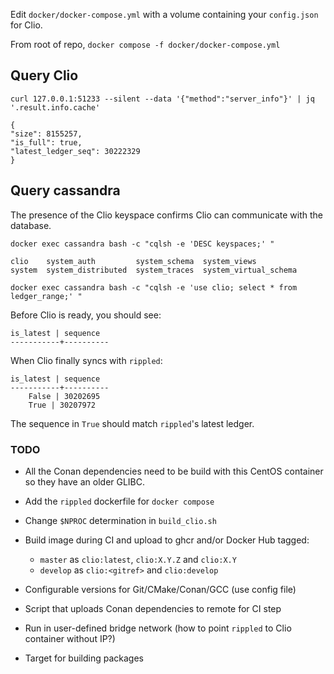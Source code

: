 Edit `docker/docker-compose.yml` with a volume containing your `config.json` for Clio.

From root of repo, `docker compose -f docker/docker-compose.yml`

## Query Clio

`curl 127.0.0.1:51233 --silent --data '{"method":"server_info"}' | jq '.result.info.cache'`

```
{
"size": 8155257,
"is_full": true,
"latest_ledger_seq": 30222329
}
```

    
## Query cassandra

The presence of the Clio keyspace confirms Clio can communicate with the database.

`docker exec cassandra bash -c "cqlsh -e 'DESC keyspaces;' "`

    clio    system_auth         system_schema  system_views
    system  system_distributed  system_traces  system_virtual_schema



`docker exec cassandra bash -c "cqlsh -e 'use clio; select * from ledger_range;' "`

Before Clio is ready, you should see:


    is_latest | sequence
    -----------+----------


When Clio finally syncs with `rippled`:

    is_latest | sequence
    -----------+----------
        False | 30202695
        True | 30207972

The sequence in `True` should match `rippled`'s latest ledger.


 
### TODO
- All the Conan dependencies need to be build with this CentOS container so they have an older GLIBC.
- Add the `rippled` dockerfile for `docker compose`
- Change `$NPROC` determination in `build_clio.sh`
- Build image during CI and upload to ghcr and/or Docker Hub tagged:
    - `master` as `clio:latest`, `clio:X.Y.Z` and `clio:X.Y`
    - `develop` as `clio:<gitref>` and `clio:develop`

- Configurable versions for Git/CMake/Conan/GCC (use config file)
- Script that uploads Conan dependencies to remote for CI step
- Run in user-defined bridge network (how to point `rippled` to Clio container without IP?)
- Target for building packages
